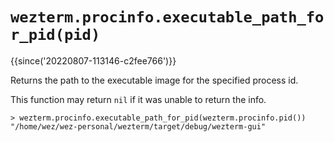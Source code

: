 # `wezterm.procinfo.executable_path_for_pid(pid)`

{{since('20220807-113146-c2fee766')}}

Returns the path to the executable image for the specified process id.

This function may return `nil` if it was unable to return the info.

```
> wezterm.procinfo.executable_path_for_pid(wezterm.procinfo.pid())
"/home/wez/wez-personal/wezterm/target/debug/wezterm-gui"
```

